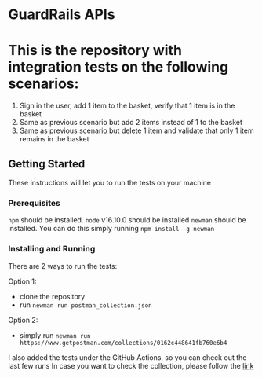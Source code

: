 # GuardRails APIs

This is the repository with integration tests on the following scenarios:
==========================================================================
1) Sign in the user, add 1 item to the basket, verify that 1 item is in the basket
2) Same as previous scenario but add 2 items instead of 1 to the basket
3) Same as previous scenario but delete 1 item and validate that only 1 item remains in the basket

## Getting Started

These instructions will let you to run the tests on your machine

### Prerequisites

`npm` should be installed.
`node` v16.10.0 should be installed
`newman` should be installed. You can do this simply running `npm install -g newman`

### Installing and Running

There are 2 ways to run the tests:

Option 1:

- clone the repository
- run `newman run postman_collection.json`

Option 2:

- simply run `newman run https://www.getpostman.com/collections/0162c448641fb760e6b4`

I also added the tests under the GitHub Actions, so you can check out the last few runs
In case you want to check the collection, please follow the [link](https://www.postman.com/art-harutyunyan/workspace/guardrailsworkspace/collection/24400532-5f09b408-94c8-4bf6-bcbf-4129ddd5ea66?action=share&creator=24400532)

